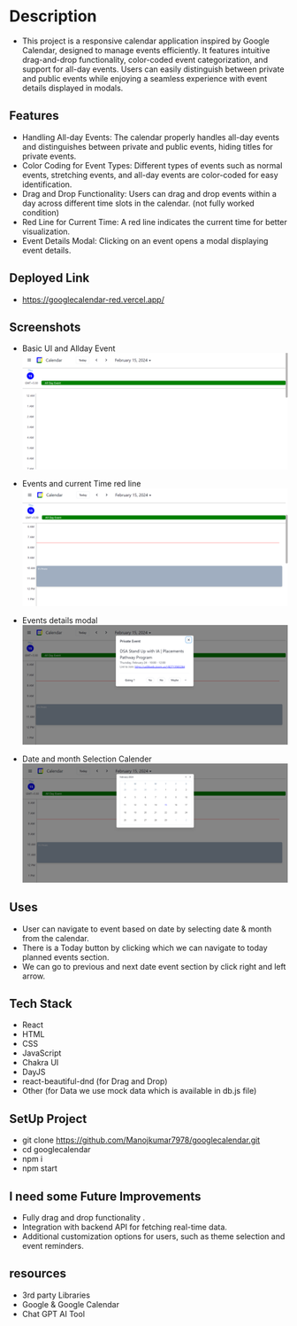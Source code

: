 # Description
- This project is a responsive calendar application inspired by Google Calendar, designed to manage events efficiently. It features intuitive drag-and-drop functionality, color-coded event categorization, and support for all-day events. Users can easily distinguish between private and public events while enjoying a seamless experience with event details displayed in modals.

## Features
- Handling All-day Events: The calendar properly handles all-day events and distinguishes between private and public events, hiding titles for private events.
- Color Coding for Event Types: Different types of events such as normal events, stretching events, and all-day events are color-coded for easy identification.
- Drag and Drop Functionality: Users can drag and drop events within a day across different time slots in the calendar. (not fully worked condition)
- Red Line for Current Time: A red line indicates the current time for better visualization.
- Event Details Modal: Clicking on an event opens a modal displaying event details.

## Deployed Link
- https://googlecalendar-red.vercel.app/

## Screenshots
- Basic UI and Allday Event
![Screenshot 1](screenshots/Screenshot%202024-02-15%20074319.png) 

- Events and current Time red line
![Screenshot 2](./screenshots/Screenshot%202024-02-15%20074549.png) 

- Events details modal
![Screenshot 3](./screenshots/Screenshot%202024-02-15%20074613.png) 

- Date and month Selection Calender
![Screenshot 4](./screenshots/Screenshot%202024-02-15%20074628.png) 


## Uses
- User can navigate to event based on date  by selecting date & month from the calendar.
- There is a Today button by clicking which we can navigate to today planned events section.
- We can go to previous and next date event section by click right and left arrow.


## Tech Stack
- React
- HTML
- CSS
- JavaScript
- Chakra UI 
- DayJS
- react-beautiful-dnd (for Drag and Drop)
- Other (for Data we use mock data which is available in db.js file)


## SetUp Project
- git clone https://github.com/Manojkumar7978/googlecalendar.git
- cd googlecalendar
- npm i
- npm start

## I need some Future Improvements
- Fully drag and drop functionality .
- Integration with backend API for fetching real-time data.
- Additional customization options for users, such as theme selection and event reminders.

## resources 
- 3rd party Libraries
- Google & Google Calendar
- Chat GPT AI Tool


